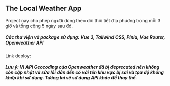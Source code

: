 ## The Local Weather App

Project này cho phép người dùng theo dõi thời tiết địa phương trong mỗi 3 giờ và tổng cộng 5 ngày sau đó.   
##### Các thư viện và package sử dụng: Vue 3, Tailwind CSS, Pinia, Vue Router, Openweather API   
Link deploy:    
##### Lưu ý: Vì API Geocoding của Openweather đã bị deprecated nên không còn cập nhật và sửa lỗi dẫn đến có vài tên khu vực bị sai và tọa độ không khớp khi sử dụng.  Tương lai sẽ sử dụng API khác để thay thế.